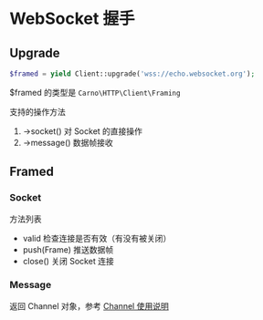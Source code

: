 # WebSocket 握手

## Upgrade

```php
$framed = yield Client::upgrade('wss://echo.websocket.org');
```

$framed 的类型是 `Carno\HTTP\Client\Framing`

支持的操作方法

1. ->socket() 对 Socket 的直接操作
2. ->message() 数据帧接收

## Framed

### Socket

方法列表

- valid 检查连接是否有效（有没有被关闭）
- push(Frame) 推送数据帧
- close() 关闭 Socket 连接

### Message

返回 Channel 对象，参考 [Channel 使用说明](../../channel/usages.md)
